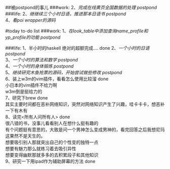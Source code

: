 ##被postpond的事儿
###work:
2、*完成在线黄页全国数据的处理 postpond*  
###life:
2、*继继续三个小时日语，推进那本日语书 postpond*  
4、*看poi wrapper的源码*  

#today to-do list
###work:
1、*在look_table中添加查询name_profile和yp_profile的功能 postpond*  

###life:
1、半小时的haskell 绝对的超额完成.... done
2、*一个小时的日语 postpond*  
3、*一个小时的算法和数学 postpond*   
4、*一个小时的身体锻炼 postpond*  
5、*继续研究木鱼抢票的源码，开始尝试做些修改 postpond*  
6、装上w3m的vim插件，看看怎么使用比较溜 done  
小日本的vim插件不给力啊  
w3m倒是挺给力的  
7、研究下brew done  
其实主要时间都在恶补网络知识，突然对网络知识产生了兴趣，哇卡卡卡，想恶补一下有木有  
8、读完<所有人问所有人> done  
很八错的书，没事儿看看别人在想什么挺有趣的  
有个问题挺有意思的，大致是问一个男神怎么变成男神的，看完回答之后我想尼玛这果然不是天生的。  
想要吸引别人那就突出自己的个性变的独特一点  
想要有魅力那么就练习着去吸引异性  
想要变得幽默那就多多的去积累段子和其他知识  
9、研究一下用ipad作为辅助屏幕的方法 done  
